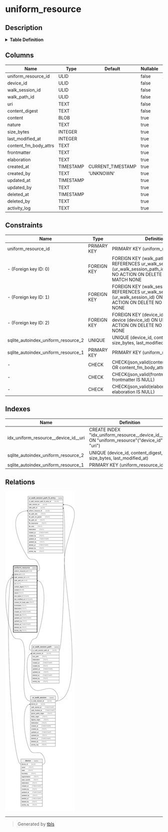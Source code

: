 # uniform_resource

## Description

<details>
<summary><strong>Table Definition</strong></summary>

```sql
CREATE TABLE "uniform_resource" (
    "uniform_resource_id" ULID PRIMARY KEY NOT NULL,
    "device_id" ULID NOT NULL,
    "walk_session_id" ULID NOT NULL,
    "walk_path_id" ULID NOT NULL,
    "uri" TEXT NOT NULL,
    "content_digest" TEXT NOT NULL,
    "content" BLOB,
    "nature" TEXT,
    "size_bytes" INTEGER,
    "last_modified_at" INTEGER,
    "content_fm_body_attrs" TEXT CHECK(json_valid(content_fm_body_attrs) OR content_fm_body_attrs IS NULL),
    "frontmatter" TEXT CHECK(json_valid(frontmatter) OR frontmatter IS NULL),
    "elaboration" TEXT CHECK(json_valid(elaboration) OR elaboration IS NULL),
    "created_at" TIMESTAMP DEFAULT CURRENT_TIMESTAMP,
    "created_by" TEXT DEFAULT 'UNKNOWN',
    "updated_at" TIMESTAMP,
    "updated_by" TEXT,
    "deleted_at" TIMESTAMP,
    "deleted_by" TEXT,
    "activity_log" TEXT,
    FOREIGN KEY("device_id") REFERENCES "device"("device_id"),
    FOREIGN KEY("walk_session_id") REFERENCES "ur_walk_session"("ur_walk_session_id"),
    FOREIGN KEY("walk_path_id") REFERENCES "ur_walk_session_path"("ur_walk_session_path_id"),
    UNIQUE("device_id", "content_digest", "uri", "size_bytes", "last_modified_at")
)
```

</details>

## Columns

| Name                  | Type      | Default           | Nullable | Children                                                          | Parents                                         | Comment                                                 |
| --------------------- | --------- | ----------------- | -------- | ----------------------------------------------------------------- | ----------------------------------------------- | ------------------------------------------------------- |
| uniform_resource_id   | ULID      |                   | false    | [ur_walk_session_path_fs_entry](ur_walk_session_path_fs_entry.md) |                                                 | {"isSqlDomainZodDescrMeta":true,"isUlid":true}          |
| device_id             | ULID      |                   | false    |                                                                   | [device](device.md)                             | {"isSqlDomainZodDescrMeta":true,"isUlid":true}          |
| walk_session_id       | ULID      |                   | false    |                                                                   | [ur_walk_session](ur_walk_session.md)           | {"isSqlDomainZodDescrMeta":true,"isUlid":true}          |
| walk_path_id          | ULID      |                   | false    |                                                                   | [ur_walk_session_path](ur_walk_session_path.md) | {"isSqlDomainZodDescrMeta":true,"isUlid":true}          |
| uri                   | TEXT      |                   | false    |                                                                   |                                                 |                                                         |
| content_digest        | TEXT      |                   | false    |                                                                   |                                                 |                                                         |
| content               | BLOB      |                   | true     |                                                                   |                                                 | {"isSqlDomainZodDescrMeta":true,"isBlobText":true}      |
| nature                | TEXT      |                   | true     |                                                                   |                                                 |                                                         |
| size_bytes            | INTEGER   |                   | true     |                                                                   |                                                 |                                                         |
| last_modified_at      | INTEGER   |                   | true     |                                                                   |                                                 |                                                         |
| content_fm_body_attrs | TEXT      |                   | true     |                                                                   |                                                 | {"isSqlDomainZodDescrMeta":true,"isJsonText":true}      |
| frontmatter           | TEXT      |                   | true     |                                                                   |                                                 | {"isSqlDomainZodDescrMeta":true,"isJsonText":true}      |
| elaboration           | TEXT      |                   | true     |                                                                   |                                                 | {"isSqlDomainZodDescrMeta":true,"isJsonText":true}      |
| created_at            | TIMESTAMP | CURRENT_TIMESTAMP | true     |                                                                   |                                                 |                                                         |
| created_by            | TEXT      | 'UNKNOWN'         | true     |                                                                   |                                                 |                                                         |
| updated_at            | TIMESTAMP |                   | true     |                                                                   |                                                 |                                                         |
| updated_by            | TEXT      |                   | true     |                                                                   |                                                 |                                                         |
| deleted_at            | TIMESTAMP |                   | true     |                                                                   |                                                 |                                                         |
| deleted_by            | TEXT      |                   | true     |                                                                   |                                                 |                                                         |
| activity_log          | TEXT      |                   | true     |                                                                   |                                                 | {"isSqlDomainZodDescrMeta":true,"isJsonSqlDomain":true} |

## Constraints

| Name                                | Type        | Definition                                                                                                                              |
| ----------------------------------- | ----------- | --------------------------------------------------------------------------------------------------------------------------------------- |
| uniform_resource_id                 | PRIMARY KEY | PRIMARY KEY (uniform_resource_id)                                                                                                       |
| - (Foreign key ID: 0)               | FOREIGN KEY | FOREIGN KEY (walk_path_id) REFERENCES ur_walk_session_path (ur_walk_session_path_id) ON UPDATE NO ACTION ON DELETE NO ACTION MATCH NONE |
| - (Foreign key ID: 1)               | FOREIGN KEY | FOREIGN KEY (walk_session_id) REFERENCES ur_walk_session (ur_walk_session_id) ON UPDATE NO ACTION ON DELETE NO ACTION MATCH NONE        |
| - (Foreign key ID: 2)               | FOREIGN KEY | FOREIGN KEY (device_id) REFERENCES device (device_id) ON UPDATE NO ACTION ON DELETE NO ACTION MATCH NONE                                |
| sqlite_autoindex_uniform_resource_2 | UNIQUE      | UNIQUE (device_id, content_digest, uri, size_bytes, last_modified_at)                                                                   |
| sqlite_autoindex_uniform_resource_1 | PRIMARY KEY | PRIMARY KEY (uniform_resource_id)                                                                                                       |
| -                                   | CHECK       | CHECK(json_valid(content_fm_body_attrs) OR content_fm_body_attrs IS NULL)                                                               |
| -                                   | CHECK       | CHECK(json_valid(frontmatter) OR frontmatter IS NULL)                                                                                   |
| -                                   | CHECK       | CHECK(json_valid(elaboration) OR elaboration IS NULL)                                                                                   |

## Indexes

| Name                                 | Definition                                                                                    |
| ------------------------------------ | --------------------------------------------------------------------------------------------- |
| idx_uniform_resource__device_id__uri | CREATE INDEX "idx_uniform_resource__device_id__uri" ON "uniform_resource"("device_id", "uri") |
| sqlite_autoindex_uniform_resource_2  | UNIQUE (device_id, content_digest, uri, size_bytes, last_modified_at)                         |
| sqlite_autoindex_uniform_resource_1  | PRIMARY KEY (uniform_resource_id)                                                             |

## Relations

![er](uniform_resource.svg)

---

> Generated by [tbls](https://github.com/k1LoW/tbls)
